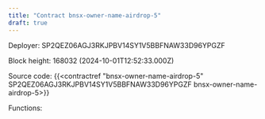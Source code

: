 ```yaml
---
title: "Contract bnsx-owner-name-airdrop-5"
draft: true
---
```

Deployer: SP2QEZ06AGJ3RKJPBV14SY1V5BBFNAW33D96YPGZF


 



Block height: 168032 (2024-10-01T12:52:33.000Z)

Source code: {{<contractref "bnsx-owner-name-airdrop-5" SP2QEZ06AGJ3RKJPBV14SY1V5BBFNAW33D96YPGZF bnsx-owner-name-airdrop-5>}}

Functions:


